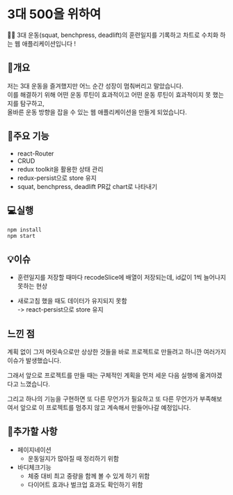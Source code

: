 # **3대 500을 위하여**

🏋️‍♂️ 3대 운동(squat, benchpress, deadlift)의 훈련일지를 기록하고 차트로 수치화 하는 웹 애플리케이션입니다 !


## **💪개요**

 저는 3대 운동을 즐겨했지만 어느 순간 성장이 멈춰버리고 말았습니다.   
 이를 해결하기 위해 어떤 운동 루틴이 효과적이고 어떤 운동 루틴이 효과적이지 못 했는지를 탐구하고,  
 올바른 운동 방향을 잡을 수 있는 웹 애플리케이션을 만들게 되었습니다.    

## **📑주요 기능**
* react-Router
* CRUD
* redux toolkit을 활용한 상태 관리
* redux-persist으로 store 유지
* squat, benchpress, deadlift PR값 chart로 나타내기



## **💻실행**

```
npm install 
npm start 
```

## **💡이슈**
* 훈련일지를 저장할 때마다 recodeSlice에 배열이 저장되는데, id값이 1씩 늘어나지 못하는 현상   
  
     
* 새로고침 했을 때도 데이터가 유지되지 못함   
  -> react-persist으로 store 유지
  
## **느낀 점**
   
      
  계획 없이 그저 머릿속으로만 상상한 것들을 바로 프로젝트로 만들려고 하니깐 여러가지 이슈가 발생했습니다.   

  그래서 앞으로 프로젝트를 만들 때는 구체적인 계획을 먼저 세운 다음 실행에 옮겨야겠다고 느꼈습니다.   

  그리고 하나의 기능을 구현하면 또 다른 무언가가 필요하고 또 다른 무언가가 부족해보여서 앞으로 이 프로젝트를 멈추지 않고 계속해서 만들어나갈 예정입니다.      
     
     

## **🛒추가할 사항**
* 페이지네이션
  * 운동일지가 많아질 때 정리하기 위함
* 바디체크기능
  * 체중 대비 최고 중량을 함께 볼 수 있게 하기 위함
  * 다이어트 효과나 벌크업 효과도 확인하기 위함